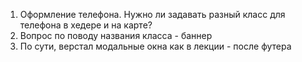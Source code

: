 1. Оформление телефона. Нужно ли задавать разный класс для телефона в хедере и на карте?
3. Вопрос по поводу названия класса - баннер
7. По сути, верстал модальные окна как в лекции - после футера
